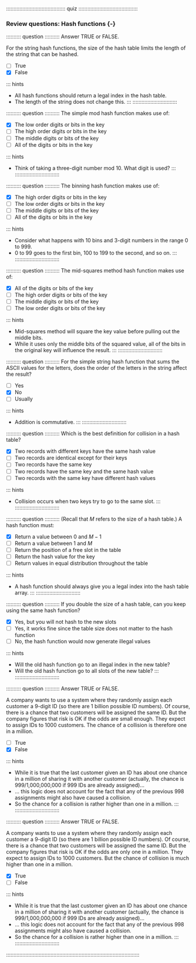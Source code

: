 
:::::::::::::::::::::::::::::::::::::::: quiz ::::::::::::::::::::::::::::::::::::::::
### Review questions: Hash functions {-}


:::::::::: question ::::::::::
Answer TRUE or FALSE.

For the string hash functions, the size of
the hash table limits the length of the string that can be hashed.

- [ ] True
- [x] False

::: hints
- All hash functions should return a legal index in the hash table.
- The length of the string does not change this.
:::
::::::::::::::::::::::::::::::



:::::::::: question ::::::::::
The simple mod hash function makes use of:

- [x] The low order digits or bits in the key
- [ ] The high order digits or bits in the key
- [ ] The middle digits or bits of the key
- [ ] All of the digits or bits in the key

::: hints
- Think of taking a three-digit number mod 10. What digit is used?
:::
::::::::::::::::::::::::::::::



:::::::::: question ::::::::::
The binning hash function makes use of:

- [x] The high order digits or bits in the key
- [ ] The low order digits or bits in the key
- [ ] The middle digits or bits of the key
- [ ] All of the digits or bits in the key

::: hints
- Consider what happens with 10 bins and 3-digit numbers in the range 0 to 999.
- 0 to 99 goes to the first bin, 100 to 199 to the second, and so on.
:::
::::::::::::::::::::::::::::::



:::::::::: question ::::::::::
The mid-squares method hash function makes use of:

- [x] All of the digits or bits of the key
- [ ] The high order digits or bits of the key
- [ ] The middle digits or bits of the key
- [ ] The low order digits or bits of the key

::: hints
- Mid-squares method will square the key value before
pulling out the middle bits.
- While it uses only the middle bits of the squared value,
all of the bits in the original key will influence the result.
:::
::::::::::::::::::::::::::::::



:::::::::: question ::::::::::
For the simple string hash function that
sums the ASCII values for the letters, does the order of the
letters in the string affect the result?


- [ ] Yes
- [x] No
- [ ] Usually

::: hints
- Addition is commutative.
:::
::::::::::::::::::::::::::::::



:::::::::: question ::::::::::
Which is the best definition for collision in a hash table?

- [x] Two records with different keys have the same hash value
- [ ] Two records are identical except for their keys
- [ ] Two records have the same key
- [ ] Two records have the same key and the same hash value
- [ ] Two records with the same key have different hash values

::: hints
- Collision occurs when two keys try to go to the same slot.
:::
::::::::::::::::::::::::::::::



:::::::::: question ::::::::::
(Recall that $M$ refers to the size of a hash table.)
A hash function must:

- [x] Return a value between 0 and $M-1$
- [ ] Return a value between 1 and $M$
- [ ] Return the position of a free slot in the table
- [ ] Return the hash value for the key
- [ ] Return values in equal distribution throughout the table

::: hints
- A hash function should always give you a legal index into
the hash table array.
:::
::::::::::::::::::::::::::::::



:::::::::: question ::::::::::
If you double the size of a hash table,
can you keep using the same hash function?

- [x] Yes, but you will not hash to the new slots
- [ ] Yes, it works fine since the table size does not matter to the hash function
- [ ] No, the hash function would now generate illegal values

::: hints
- Will the old hash function go to an illegal index in the new table?
- Will the old hash function go to all slots of the new table?
:::
::::::::::::::::::::::::::::::



:::::::::: question ::::::::::
Answer TRUE or FALSE.

A company wants to use a system where they randomly assign
each customer a 9-digit ID (so there are 1 billion
possible ID numbers). Of course, there is a chance that two
customers will be assigned the same ID. But the company
figures that risk is OK if the odds are small enough. They
expect to assign IDs to 1000 customers. The chance of a
collision is therefore one in a million.

- [ ] True
- [x] False

::: hints
- While it is true that the last customer given an ID has
about one chance in a million of sharing it with another
customer (actually, the chance is 999/1,000,000,000 if 999 IDs
are already assigned)...
- ... this logic does not account for the fact that any of the
previous 998 assignments might also have caused a
collision.
- So the chance for a collision is rather higher than one in
a million.
:::
::::::::::::::::::::::::::::::



:::::::::: question ::::::::::
Answer TRUE or FALSE.

A company wants to use a system where they randomly assign
each customer a 9-digit ID (so there are 1 billion
possible ID numbers). Of course, there is a chance that two
customers will be assigned the same ID. But the company
figures that risk is OK if the odds are only one in a
million. They expect to assign IDs to 1000 customers.
But the chance of collision is much higher than one in a
million.

- [x] True
- [ ] False

::: hints
- While it is true that the last customer given an ID has
about one chance in a million of sharing it with another
customer (actually, the chance is 999/1,000,000,000 if 999 IDs
are already assigned)...
- ... this logic does not account for the fact that any of the
previous 998 assignments might also have caused a
collision.
- So the chance for a collision is rather higher than one in
a million.
:::
::::::::::::::::::::::::::::::

::::::::::::::::::::::::::::::::::::::::::::::::::::::::::::::::::::::::::::::::::::::::::

